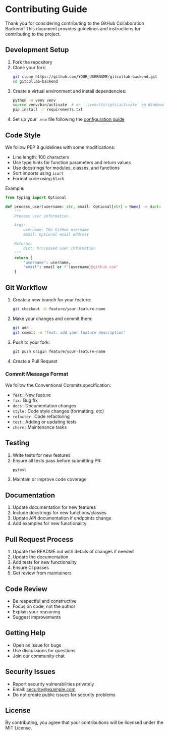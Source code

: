 # Contributing Guide

Thank you for considering contributing to the GitHub Collaboration Backend! This document provides guidelines and instructions for contributing to the project.

## Development Setup

1. Fork the repository
2. Clone your fork:
   ```bash
   git clone https://github.com/YOUR_USERNAME/gitcollab-backend.git
   cd gitcollab-backend
   ```
3. Create a virtual environment and install dependencies:
   ```bash
   python -m venv venv
   source venv/bin/activate  # or `.\venv\Scripts\activate` on Windows
   pip install -r requirements.txt
   ```
4. Set up your `.env` file following the [configuration guide](../getting-started/configuration.md)

## Code Style

We follow PEP 8 guidelines with some modifications:

- Line length: 100 characters
- Use type hints for function parameters and return values
- Use docstrings for modules, classes, and functions
- Sort imports using `isort`
- Format code using `black`

Example:
```python
from typing import Optional

def process_user(username: str, email: Optional[str] = None) -> dict:
    """
    Process user information.

    Args:
        username: The GitHub username
        email: Optional email address

    Returns:
        dict: Processed user information
    """
    return {
        "username": username,
        "email": email or f"{username}@github.com"
    }
```

## Git Workflow

1. Create a new branch for your feature:
   ```bash
   git checkout -b feature/your-feature-name
   ```

2. Make your changes and commit them:
   ```bash
   git add .
   git commit -m "feat: add your feature description"
   ```

3. Push to your fork:
   ```bash
   git push origin feature/your-feature-name
   ```

4. Create a Pull Request

### Commit Message Format

We follow the Conventional Commits specification:

- `feat:` New feature
- `fix:` Bug fix
- `docs:` Documentation changes
- `style:` Code style changes (formatting, etc)
- `refactor:` Code refactoring
- `test:` Adding or updating tests
- `chore:` Maintenance tasks

## Testing

1. Write tests for new features
2. Ensure all tests pass before submitting PR:
   ```bash
   pytest
   ```
3. Maintain or improve code coverage

## Documentation

1. Update documentation for new features
2. Include docstrings for new functions/classes
3. Update API documentation if endpoints change
4. Add examples for new functionality

## Pull Request Process

1. Update the README.md with details of changes if needed
2. Update the documentation
3. Add tests for new functionality
4. Ensure CI passes
5. Get review from maintainers

## Code Review

- Be respectful and constructive
- Focus on code, not the author
- Explain your reasoning
- Suggest improvements

## Getting Help

- Open an issue for bugs
- Use discussions for questions
- Join our community chat

## Security Issues

- Report security vulnerabilities privately
- Email: security@example.com
- Do not create public issues for security problems

## License

By contributing, you agree that your contributions will be licensed under the MIT License. 